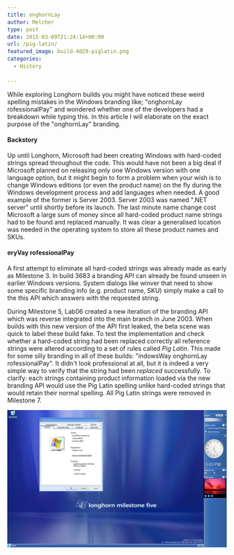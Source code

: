 ```yaml
---
title: onghornLay
author: Melcher
type: post
date: 2015-03-09T21:24:14+00:00
url: /pig-latin/
featured_image: build-4029-piglatin.png
categories:
  - History

---
```

While exploring Longhorn builds you might have noticed these weird spelling mistakes in the Windows branding  like; "onghornLay rofessionalPay" and wondered whether one of the developers had a breakdown while typing this. In this article I will elaborate on the exact purpose of the "onghornLay" branding.

#### Backstory

Up until Longhorn, Microsoft had been creating Windows with hard-coded strings spread throughout the code. This would have not been a big deal if Microsoft planned on releasing only one Windows version with one language option, but it might begin to form a problem when your wish is to change Windows editions (or even the product name) on the fly during the Windows development process and add languages when needed. A good example of the former is Server 2003. Server 2003 was named ".NET server" until shortly before its launch. The last minute name change cost Microsoft a large sum of money since all hard-coded product name strings had to be found and replaced manually. It was clear a generalised location was needed in the operating system to store all these product names and SKUs.

#### eryVay rofessionalPay

A first attempt to eliminate all hard-coded strings was already made as early as Milestone 3. In build 3683 a branding API can already be found unseen in earlier Windows versions. System dialogs like winver that need to show some specific branding info (e.g. product name, SKU) simply make a call to the this API which answers with the requested string.

During Milestone 5, Lab06 created a new iteration of the branding API which was reverse integrated into the main branch in June 2003. When builds with this new version of the API first leaked, the beta scene was quick to label these build fake. To test the implementation and check whether a hard-coded string had been replaced correctly all reference strings were altered according to a set of rules called _Pig Latin_. This made for some silly branding in all of these builds: "indowsWay onghornLay rofessionalPay". It didn't look professional at all, but it is indeed a very simple way to verify that the string had been _replaced_ successfully. To clarify: each strings containing product information loaded via the new branding API would use the Pig Latin spelling unlike hard-coded strings that would retain their normal spelling. All Pig Latin strings were removed in Milestone 7.

![](build-4029-piglatin.png)